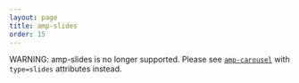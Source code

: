 ```yaml
---
layout: page
title: amp-slides
order: 15
---
```


<!---
Copyright 2015 The AMP HTML Authors. All Rights Reserved.

Licensed under the Apache License, Version 2.0 (the "License");
you may not use this file except in compliance with the License.
You may obtain a copy of the License at

      http://www.apache.org/licenses/LICENSE-2.0

Unless required by applicable law or agreed to in writing, software
distributed under the License is distributed on an "AS-IS" BASIS,
WITHOUT WARRANTIES OR CONDITIONS OF ANY KIND, either express or implied.
See the License for the specific language governing permissions and
limitations under the License.

-->



WARNING: amp-slides is no longer supported. Please see [`amp-carousel`](https://github.com/ampproject/amphtml/blob/master/extensions/amp-slides/../amp-carousel/amp-carousel.md)
with `type=slides` attributes instead.
